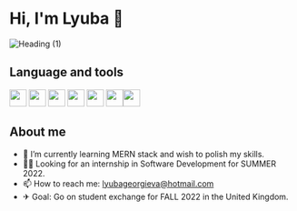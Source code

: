 # Hi, I'm Lyuba 🤩
![Heading (1)](https://user-images.githubusercontent.com/74876532/149448656-69fd73f7-490c-4170-a1f0-c081142f0f03.png)



## **Language and tools**
 <img src="https://cdn.jsdelivr.net/npm/programming-languages-logos/src/java/java.png" height="30"> <img src="https://cdn.jsdelivr.net/npm/programming-languages-logos/src/html/html.png" height="30"> <img src="https://img.icons8.com/color/48/000000/css3.png" height="30"/> <img src="https://img.icons8.com/color/48/000000/javascript--v1.png" height="30"/> <img src="https://img.icons8.com/color/48/000000/nodejs.png" height="30"/> <img src="https://img.icons8.com/color/48/000000/react-native.png" height="30"/><img src="https://img.icons8.com/external-tal-revivo-shadow-tal-revivo/48/000000/external-mongodb-a-cross-platform-document-oriented-database-program-logo-shadow-tal-revivo.png" height="30"/> 
 
 
## **About me**
- 🌱 I’m currently learning MERN stack and wish to polish my skills.
- 👩‍💻 Looking for an internship in Software Development for SUMMER 2022.
- 📫 How to reach me: lyubageorgieva@hotmail.com
- ✈  Goal: Go on student exchange for FALL 2022 in the United Kingdom.

